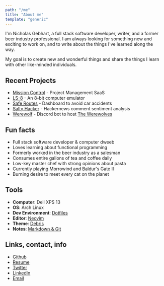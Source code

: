 ```yaml
---
path: "/me"
title: "About me"
template: "generic"
---
```


I'm <span>Nicholas Gebhart</span>, a full stack software developer, writer, and a former beer industry professional. I am always looking for something new and exciting to work on, and to write about the things I've learned along the way.

My goal is to create new and wonderful things and share the things I learn with other like-minded individuals.

## Recent Projects
 - [Mission Control]() - Project Management SaaS
 - [LS-8]() - An 8-bit computer emulator
 - [Safe Routes]() - Dashboard to avoid car accidents
 - [Salty Hacker]() - Hackernews comment sentiment analysis
 - [Werewolf]() - Discord bot to host [The Werewolves](https://en.wikipedia.org/wiki/Mafia_(party_game))

## Fun facts

 - Full stack software developer & computer dweeb
 - Loves learning about functional programming
 - Formerly worked in the beer industry as a salesman
 - Consumes entire gallons of tea and coffee daily
 - Low-key master chef with strong opinions about pasta
 - Currently playing Morrowind and Baldur's Gate II
 - Burning desire to meet every cat on the planet

## Tools
 - **Computer**: Dell XPS 13
 - **OS**: Arch Linux
 - **Dev Environment**: [Dotfiles]()
 - **Editor**: [Neovim]()
 - **Theme**: [Debris]()
 - **Notes**: [Markdown & Git]()

## Links, contact, info
 - [Github](https://github.com/gebhartn)
 - [Resume](/resume)
 - [Twitter](https://twitter.com/realngebhart)
 - [LinkedIn](https://linkedin.com/in/nicholas-gebhart)
 - [Email](mailto:nicholas.gebhart@gmail.com)
